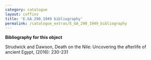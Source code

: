 ```yaml
---
category: catalogue
layout: coffins
title: 'E.GA.290.1949 bibliography'
permalink: /catalogue_extras/E_GA_290_1949_bibliography
---
```


**Bibliography for this object**


Strudwick and Dawson, Death on the Nile: Uncovering the afterlife of ancient Egypt, (2016): 230-231
